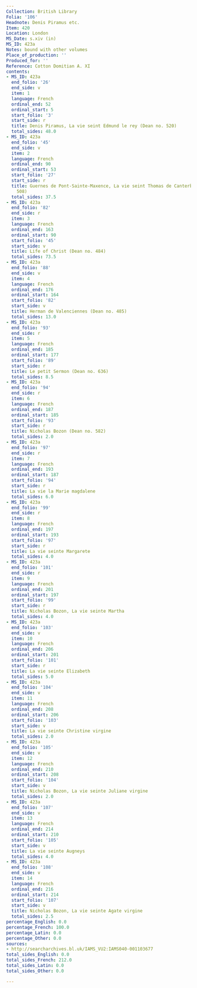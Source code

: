 ```yaml
---
Collection: British Library
Folia: '106'
Headnote: Denis Piramus etc.
Item: 420
Location: London
MS_Date: s.xiv (in)
MS_ID: 423a
Notes: bound with other volumes
Place_of_production: ''
Produced_for: ''
Reference: Cotton Domitian A. XI
contents:
- MS_ID: 423a
  end_folio: '26'
  end_side: v
  item: 1
  language: French
  ordinal_end: 52
  ordinal_start: 5
  start_folio: '3'
  start_side: r
  title: Denis Piramus, La vie seint Edmund le rey (Dean no. 520)
  total_sides: 48.0
- MS_ID: 423a
  end_folio: '45'
  end_side: v
  item: 2
  language: French
  ordinal_end: 90
  ordinal_start: 53
  start_folio: '27'
  start_side: r
  title: Guernes de Pont-Sainte-Maxence, La vie seint Thomas de Canterbery (Dean no.
    508)
  total_sides: 37.5
- MS_ID: 423a
  end_folio: '82'
  end_side: r
  item: 3
  language: French
  ordinal_end: 163
  ordinal_start: 90
  start_folio: '45'
  start_side: v
  title: Life of Christ (Dean no. 484)
  total_sides: 73.5
- MS_ID: 423a
  end_folio: '88'
  end_side: v
  item: 4
  language: French
  ordinal_end: 176
  ordinal_start: 164
  start_folio: '82'
  start_side: v
  title: Herman de Valenciennes (Dean no. 485)
  total_sides: 13.0
- MS_ID: 423a
  end_folio: '93'
  end_side: r
  item: 5
  language: French
  ordinal_end: 185
  ordinal_start: 177
  start_folio: '89'
  start_side: r
  title: Le petit Sermon (Dean no. 636)
  total_sides: 8.5
- MS_ID: 423a
  end_folio: '94'
  end_side: r
  item: 6
  language: French
  ordinal_end: 187
  ordinal_start: 185
  start_folio: '93'
  start_side: r
  title: Nicholas Bozon (Dean no. 582)
  total_sides: 2.0
- MS_ID: 423a
  end_folio: '97'
  end_side: r
  item: 7
  language: French
  ordinal_end: 193
  ordinal_start: 187
  start_folio: '94'
  start_side: r
  title: La vie la Marie magdalene
  total_sides: 6.0
- MS_ID: 423a
  end_folio: '99'
  end_side: r
  item: 8
  language: French
  ordinal_end: 197
  ordinal_start: 193
  start_folio: '97'
  start_side: r
  title: La vie seinte Margarete
  total_sides: 4.0
- MS_ID: 423a
  end_folio: '101'
  end_side: r
  item: 9
  language: French
  ordinal_end: 201
  ordinal_start: 197
  start_folio: '99'
  start_side: r
  title: Nicholas Bozon, La vie seinte Martha
  total_sides: 4.0
- MS_ID: 423a
  end_folio: '103'
  end_side: v
  item: 10
  language: French
  ordinal_end: 206
  ordinal_start: 201
  start_folio: '101'
  start_side: r
  title: La vie seinte Elizabeth
  total_sides: 5.0
- MS_ID: 423a
  end_folio: '104'
  end_side: v
  item: 11
  language: French
  ordinal_end: 208
  ordinal_start: 206
  start_folio: '103'
  start_side: v
  title: La vie seinte Christine virgine
  total_sides: 2.0
- MS_ID: 423a
  end_folio: '105'
  end_side: v
  item: 12
  language: French
  ordinal_end: 210
  ordinal_start: 208
  start_folio: '104'
  start_side: v
  title: Nicholas Bozon, La vie seinte Juliane virgine
  total_sides: 2.0
- MS_ID: 423a
  end_folio: '107'
  end_side: v
  item: 13
  language: French
  ordinal_end: 214
  ordinal_start: 210
  start_folio: '105'
  start_side: v
  title: La vie seinte Augneys
  total_sides: 4.0
- MS_ID: 423a
  end_folio: '108'
  end_side: v
  item: 14
  language: French
  ordinal_end: 216
  ordinal_start: 214
  start_folio: '107'
  start_side: v
  title: Nicholas Bozon, La vie seinte Agate virgine
  total_sides: 2.5
percentage_English: 0.0
percentage_French: 100.0
percentage_Latin: 0.0
percentage_Other: 0.0
sources:
- http://searcharchives.bl.uk/IAMS_VU2:IAMS040-001103677
total_sides_English: 0.0
total_sides_French: 212.0
total_sides_Latin: 0.0
total_sides_Other: 0.0

---
```

